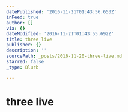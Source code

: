 ```yaml
---
datePublished: '2016-11-21T01:43:56.653Z'
inFeed: true
author: []
via: {}
dateModified: '2016-11-21T01:43:55.692Z'
title: three live
publisher: {}
description: ''
sourcePath: _posts/2016-11-20-three-live.md
starred: false
_type: Blurb

---
```

# three live